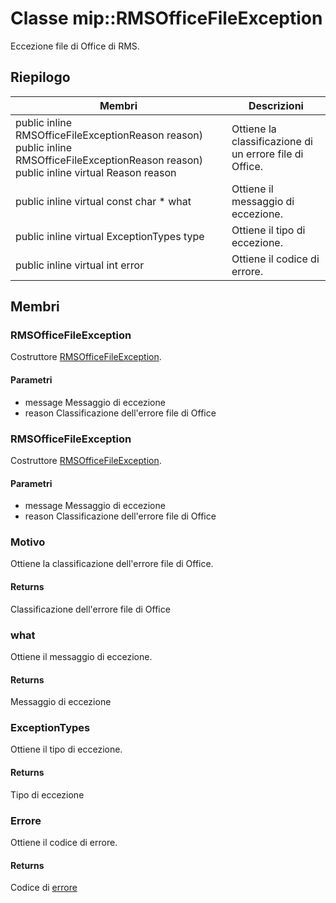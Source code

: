 # <a name="class-miprmsofficefileexception"></a>Classe mip::RMSOfficeFileException 
Eccezione file di Office di RMS.
## <a name="summary"></a>Riepilogo
 Membri                        | Descrizioni                                
--------------------------------|---------------------------------------------
public inline  RMSOfficeFileExceptionReason reason) public inline  RMSOfficeFileExceptionReason reason) public inline virtual Reason reason | Ottiene la classificazione di un errore file di Office.
public inline virtual const char * what | Ottiene il messaggio di eccezione.
public inline virtual ExceptionTypes type | Ottiene il tipo di eccezione.
public inline virtual int error | Ottiene il codice di errore.
## <a name="members"></a>Membri
### <a name="rmsofficefileexception"></a>RMSOfficeFileException
Costruttore [RMSOfficeFileException](#classmip_1_1_r_m_s_office_file_exception).
#### <a name="parameters"></a>Parametri
* message Messaggio di eccezione 
* reason Classificazione dell'errore file di Office
### <a name="rmsofficefileexception"></a>RMSOfficeFileException
Costruttore [RMSOfficeFileException](#classmip_1_1_r_m_s_office_file_exception).
#### <a name="parameters"></a>Parametri
* message Messaggio di eccezione 
* reason Classificazione dell'errore file di Office
### <a name="reason"></a>Motivo
Ottiene la classificazione dell'errore file di Office.
#### <a name="returns"></a>Returns
Classificazione dell'errore file di Office
### <a name="what"></a>what
Ottiene il messaggio di eccezione.
#### <a name="returns"></a>Returns
Messaggio di eccezione
### <a name="exceptiontypes"></a>ExceptionTypes
Ottiene il tipo di eccezione.
#### <a name="returns"></a>Returns
Tipo di eccezione
### <a name="error"></a>Errore
Ottiene il codice di errore.
#### <a name="returns"></a>Returns
Codice di [errore](#classmip_1_1_error)